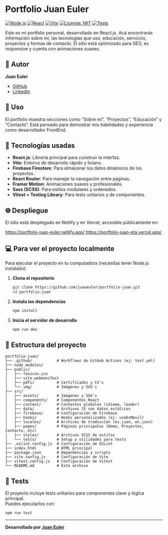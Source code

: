 # Portfolio Juan Euler

[![Node.js](https://img.shields.io/badge/Node.js-v18.x-green)](https://nodejs.org/)
[![React](https://img.shields.io/badge/React-18.x-blue)](https://reactjs.org/)
[![Vite](https://img.shields.io/badge/Vite-4.x-brightgreen)](https://vitejs.dev/)
[![License: MIT](https://img.shields.io/badge/License-MIT-yellow.svg)](https://opensource.org/licenses/MIT)
[![Tests](https://img.shields.io/badge/tests-passing-brightgreen)](#tests)

Este es mi portfolio personal, desarrollado en React.js. Acá encontrarás información sobre mí, las tecnologías que uso, educación, servicios, proyectos y formas de contacto. El sitio está optimizado para SEO, es responsive y cuenta con animaciones suaves.

## 👤 Autor

**Juan Euler**

- [GitHub](https://github.com/juaneuler/)
- [LinkedIn](https://www.linkedin.com/in/juan-euler/)

## 📝 Uso

El portfolio muestra secciones como “Sobre mí”, “Proyectos”, “Educación” y “Contacto”. Está pensado para demostrar mis habilidades y experiencia como desarrollador FrontEnd.

## 🚀 Tecnologías usadas

- **React.js**: Librería principal para construir la interfaz.
- **Vite**: Entorno de desarrollo rápido y liviano.
- **Firebase Firestore**: Para almacenar los datos dinámicos de los proyectos.
- **React Router**: Para manejar la navegación entre páginas.
- **Framer Motion**: Animaciones suaves y profesionales.
- **Sass (SCSS)**: Para estilos modulares y ordenados.
- **Vitest + Testing Library**: Para tests unitarios y de componentes.

## 🌐 Despliegue

El sitio está desplegado en Netlify y en Vercel, accesible públicamente en:  

https://portfolio-juan-euler.netlify.app/
https://portfolio-juan-eta.vercel.app/

## 💻 Para ver el proyecto localmente

Para ejecutar el proyecto en tu computadora (necesitas tener Node.js instalado):

1. **Clona el repositorio**
   ```sh
   git clone https://github.com/juaneuler/portfolio-juan.git
   cd portfolio-juan
   ```
2. **Instala las dependencias**
   ```sh
   npm install
   ```
3. **Inicia el servidor de desarrollo**
   ```sh
   npm run dev
   ```

## 📁 Estructura del proyecto

```
portfolio-juan/
├── .github/           # Workflows de GitHub Actions (ej: test.yml)
├── node_modules/
├── public/
│   ├── favicon.ico
│   ├── site.webmanifest
│   ├── pdfs/          # Certificados y CV's
│   └── img/           # Imágenes y SVG's
├── src/
│   ├── assets/        # Imágenes y SVG's
│   ├── components/    # Componentes React
│   ├── context/       # Contextos globales (idioma, loader)
│   ├── data/          # Archivos JS con datos estáticos
│   ├── firebase/      # Configuración de Firebase
│   ├── hooks/         # Hooks personalizados (ej: useEsMovil)
│   ├── locales/       # Archivos de traducción (es.json, en.json)
│   ├── pages/         # Páginas principales (Home, Proyectos, Contacto, etc)
│   ├── styles/        # Archivos SCSS de estilos
│   └── tests/         # Setup y utilidades para tests
├── .eslint.config.js  # Configuración de ESLint
├── index.html         # HTML principal
├── package.json       # Dependencias y scripts
├── vite.config.js     # Configuración de Vite
├── vitest.config.js   # Configuración de Vitest
└── README.md          # Este archivo
```

## 🧪 Tests

El proyecto incluye tests unitarios para componentes clave y lógica principal.  
Puedes ejecutarlos con:

```sh
npm run test
```

---

**Desarrollado por [Juan Euler](https://www.linkedin.com/in/juan-euler/)**